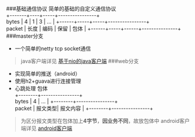 ###基础通信协议
	                简单的基础的自定义通信协议       
 	  	   +-------+----+-----+----------------+     
	bytes  |   4  |  1  | 3   |  ...           |
	 	   +------+-----+-----+----------------+     
	packet | 长度 | 编码 | 保留 | 包体           |
	       +------+-----+------+---------------+ 
###master分支
* 一个简单的netty tcp socket通信  
> java客户端详见 [基于nio的java客户端](https://github.com/flatychen/nettyPusherClient)
###web分支
*  实现简单的推送（android）  
*  使用h2+guava进行连接管理
*  心跳处理 
			包体       
 	  	   +--------+----------------+     
	bytes  |    4   |   ...          |
	 	   +--------+----------------+   
	packet | 报文类型|    报文内容     |
	       +--------+----------------+ 
> 为区分报文类型在包体加上**4字节**，**因业务不同**，故放包体中
> android客户端详见 [android客户端](https://github.com/flatychen/nettyPusherAndroid)
 

